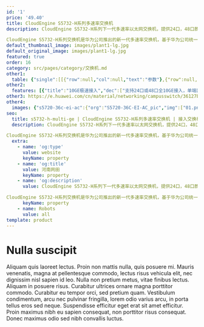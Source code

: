 ```yaml
---
id: '1'
price: '49.40'
title: CloudEngine S5732-H系列多速率交换机
description: CloudEngine S5732-H系列下一代多速率以太网交换机，提供24口，48口款型，上行4个25GE及2个40GE，或2个100GE端口，支持一个扩展卡插槽。

CloudEngine S5732-H系列交换机是华为公司推出的新一代多速率交换机，基于华为公司统一的VRP（Versatile Routing Platform）软件平台，具备有线无线深度融合能力，支持随板AC，最多可管理1K AP；具备业务随行能力，提供一致的用户体验，整机可最大提供48个全万兆多速率端口，是Wi-Fi 6时代WLAN AP接入交换机的最佳选择。
default_thumbnail_image: images/plant1-lg.jpg
default_original_image: images/plant1-lg.jpg
featured: true
order: 16
category: src/pages/category/交换机.md
other1: 
  table: {"single":[[{"row":null,"col":null,"text":"参数"},{"row":null,"col":null,"text":"CloudEngine S5732-H24UM2CC"},{"row":null,"col":null,"text":"CloudEngine S5732-H48UM2CC"}],[{"row":null,"col":null,"text":"包转发率"},{"row":null,"col":null,"text":"960Mpps"},{"row":null,"col":null,"text":"1320Mpps"}],[{"row":null,"col":null,"text":"交换容量"},{"row":null,"col":null,"text":"2.4/24Tbps"},{"row":null,"col":null,"text":"2.4/24Tbps"}],[{"row":null,"col":null,"text":"固定端口"},{"row":null,"col":null,"text":"24个100M/1G/2.5G/5G/10G Base-T以太网端口 ，4个25GE SFP28 + 2个40GE QSFP+或2个100GE QSFP28"},{"row":null,"col":null,"text":"48个100M/1G/2.5G/5G/10G Base-T以太网端口 ，4个25GE SFP28 + 2个40GE QSFP+或2个100GE QSFP28"}],[{"row":null,"col":null,"text":"PoE++"},{"row":null,"col":null,"text":"支持"},{"row":null,"col":null,"text":"支持"}],[{"row":null,"col":null,"text":"扩展插槽"},{"row":null,"col":"2","text":"1个扩展插槽，支持2*25GE或8*10GE光、8*25GE光子卡"}],[{"row":null,"col":null,"text":"无线业务"},{"row":null,"col":"2","text":"支持管理1K AP\n支持AP接入控制、AP域管理和AP配置模板管理\n支持射频管理、统一静态配置和集中动态管理\n支持WLAN基本业务、QoS、安全和用户管理\n支持CAPWAP、Tag/终端定位、频谱分析"}],[{"row":null,"col":null,"text":"iPCA质量感知"},{"row":null,"col":"2","text":"支持直接对业务报文标记以获得丢包数量和丢包率的实时统计\n支持二三层网络网络级和设备级丢包数量和丢包率统计"}],[{"row":null,"col":null,"text":"SVF极简运维"},{"row":null,"col":"2","text":"支持作为Parent管理接入交换机和AP\n支持2层AS架构\n支持与第三方厂商混合组网管理"}],[{"row":null,"col":null,"text":"VxLAN特性"},{"row":null,"col":"2","text":"支持VxLAN二层网关、三层网关\n支持集中式网关，分布式网关\n支持BGP-EVPN\n支持通过Netconf进行配置"}],[{"row":null,"col":null,"text":"安全特性"},{"row":null,"col":"2","text":"支持加密通信分析（ECA）\n支持威胁诱捕技术\n支持全网安全协防"}],[{"row":null,"col":null,"text":"互通性"},{"row":null,"col":"2","text":"VBST基于VLAN生成树协议（和PVST/PVST+/RPVST 互通）\nLNP 链路类型协商协议（和DTP相似功能）\nVCMP VLAN集中管理协议（和VTP相似功能）\n详细的互联互通认证与报告，请访问这里。"}]]}
other2:
  features: [{"title":"10GE极速接入","dec":["支持24口或48口全10GE接入，单端口提供60W大功率供电"]},{"title":"网络智能运维","dec":["支持Telemetry技术，实时采集设备数据，配合园区网络分析器及时发现影响用户体验的网络问题，精准保障用户体验"]},{"title":"威胁诱捕，防患未然","dec":["通过内置的安全探针识别潜在的威胁流量，配合HiSec Insight系统进行安全威胁事件检测，实现全网安全协防"]}]
other3: https://e.huawei.com/cn/material/networking/campusswitch/36127ba866ee44eb90941c336a4004a8
other4:
  images: {"s5720-36c-ei-ac":{"org":"S5720-36C-EI-AC_pic","img":["01.png","02.png","03.png","04.png","07.png","08.png"]}}
seo:
  title: s5732-h-multi-ge | CloudEngine S5732-H系列多速率交换机 | 接入交换机 | 园区交换机 | 交换机 | 企业网络
  description: CloudEngine S5732-H系列下一代多速率以太网交换机，提供24口，48口款型，上行4个25GE及2个40GE，或2个100GE端口，支持一个扩展卡插槽。

CloudEngine S5732-H系列交换机是华为公司推出的新一代多速率交换机，基于华为公司统一的VRP（Versatile Routing Platform）软件平台，具备有线无线深度融合能力，支持随板AC，最多可管理1K AP；具备业务随行能力，提供一致的用户体验，整机可最大提供48个全万兆多速率端口，是Wi-Fi 6时代WLAN AP接入交换机的最佳选择。
  extra:
    - name: 'og:type'
      value: website
      keyName: property
    - name: 'og:title'
      value: 河南网田
      keyName: property
    - name: 'og:description'
      value: CloudEngine S5732-H系列下一代多速率以太网交换机，提供24口，48口款型，上行4个25GE及2个40GE，或2个100GE端口，支持一个扩展卡插槽。

CloudEngine S5732-H系列交换机是华为公司推出的新一代多速率交换机，基于华为公司统一的VRP（Versatile Routing Platform）软件平台，具备有线无线深度融合能力，支持随板AC，最多可管理1K AP；具备业务随行能力，提供一致的用户体验，整机可最大提供48个全万兆多速率端口，是Wi-Fi 6时代WLAN AP接入交换机的最佳选择。
      keyName: property
    - name: Robots
      value: all
template: product
---
```


# Nulla suscipit

Aliquam quis laoreet lectus. Proin non mattis nulla, quis posuere mi. Mauris venenatis, magna at pellentesque commodo, lectus risus vehicula elit, nec dignissim nisl sapien id leo. Nulla non pretium metus, vitae finibus lectus. Aliquam in posuere risus. Curabitur ultrices ornare magna porttitor commodo. Curabitur eu tempor orci, sed pretium quam. Vestibulum condimentum, arcu nec pulvinar fringilla, lorem odio varius arcu, in porta tellus eros sed neque. Suspendisse efficitur eget erat sit amet efficitur. Proin maximus nibh eu sapien consequat, non porttitor risus consequat. Donec maximus odio sed nibh convallis luctus.